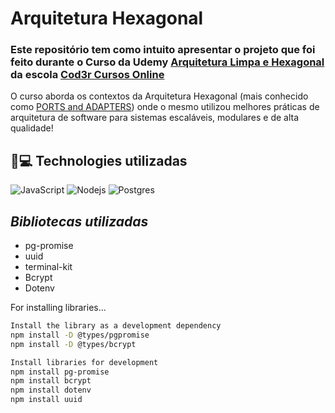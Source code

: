 # Arquitetura Hexagonal

### Este repositório tem como intuito apresentar o projeto que foi feito durante o Curso da Udemy [Arquitetura Limpa e Hexagonal](https://www.udemy.com/course/arquitetura-limpa-e-hexagonal/) da escola [Cod3r Cursos Online](https://www.cod3r.com.br/) 

O curso aborda os contextos da Arquitetura Hexagonal (mais conhecido como [PORTS and ADAPTERS](https://medium.com/tableless/desvendando-a-arquitetura-hexagonal-52c56f8824c)) onde o mesmo utilizou melhores práticas de arquitetura de software para sistemas escaláveis, modulares e de alta qualidade!

## 🚀💻 Technologies utilizadas

![JavaScript](https://img.shields.io/badge/-JavaScript-black?style=flat-square&logo=javascript) ![Nodejs](https://img.shields.io/badge/-Nodejs-black?style=flat-square&logo=Node.js) ![Postgres](https://img.shields.io/badge/postgres-%23316192.svg?style=for-the-badge&logo=postgresql&logoColor=white)

## _Bibliotecas utilizadas_
* pg-promise
* uuid
* terminal-kit
* Bcrypt
* Dotenv

For installing libraries...

```sh
Install the library as a development dependency
npm install -D @types/pgpromise
npm install -D @types/bcrypt

Install libraries for development
npm install pg-promise
npm install bcrypt
npm install dotenv
npm install uuid
```
